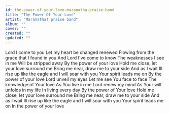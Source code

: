 ```yaml
---
id: the-power-of-your-love-maranatha-praise-band
title: "The Power Of Your Love"
artist: "Maranatha! praise band"
album: ""
cover: ""
created: ""
updated: ""
---
```


Lord I come to you
Let my heart be changed renewed
Flowing from the grace that I found in you
And Lord I've come to know
The weaknesses I see in me
Will be stripped away
By the power of your love
Hold me close, let your love surround me
Bring me near, draw me to your side
And as I wait
Ill rise up like the eagle and I will soar with you
Your spirit leads me on
By the power of your love
Lord unveil my eyes
Let me see You face to face
The knowledge of Your love
As You live in me
Lord renew my mind
As Your will unfolds in my life
In living every day
By the power of Your love
Hold me close, let your love surround me
Bring me near, draw me to your side
And as I wait
Ill rise up like the eagle and I will soar with you
Your spirit leads me on
In the power of your love